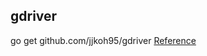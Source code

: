 ## gdriver

go get github.com/jjkoh95/gdriver
[Reference](https://godoc.org/github.com/jjkoh95/gdriver)
